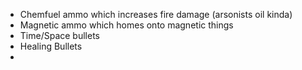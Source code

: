 - Chemfuel ammo which increases fire damage (arsonists oil kinda)
- Magnetic ammo which homes onto magnetic things 
- Time/Space bullets
- Healing Bullets
- 